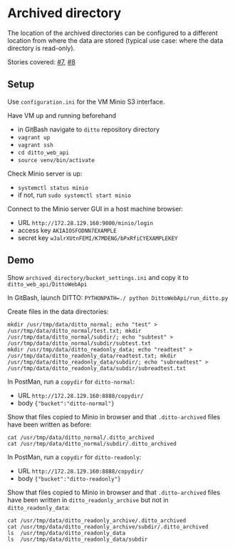 # Archived directory

The location of the archived directories can be configured to a different location from where the data are stored (typical use case: where the data directory is read-only).

Stories covered: [#7](https://github.com/ukaea/ditto/issues/7), [#8](https://github.com/ukaea/ditto/issues/8)

## Setup

Use `configuration.ini` for the VM Minio S3 interface.

Have VM up and running beforehand
* in GitBash navigate to `ditto` repository directory
* `vagrant up`
* `vagrant ssh`
* `cd ditto_web_api`
* `source venv/bin/activate`

Check Minio server is up:
* `systemctl status minio`
* if not, run `sudo systemctl start minio`

Connect to the Minio server GUI in a host machine browser:
* URL `http://172.28.129.160:9000/minio/login`
* access key `AKIAIOSFODNN7EXAMPLE`
* secret key `wJalrXUtnFEMI/K7MDENG/bPxRfiCYEXAMPLEKEY`

## Demo

Show `archived_directory/bucket_settings.ini` and copy it to `ditto_web_api/DittoWebApi`

In GitBash, launch DITTO: `PYTHONPATH=./ python DittoWebApi/run_ditto.py`

Create files in the data directories:
```
mkdir /usr/tmp/data/ditto_normal; echo "test" > /usr/tmp/data/ditto_normal/test.txt; mkdir /usr/tmp/data/ditto_normal/subdir/; echo "subtest" > /usr/tmp/data/ditto_normal/subdir/subtest.txt
mkdir /usr/tmp/data/ditto_readonly_data; echo "readtest" > /usr/tmp/data/ditto_readonly_data/readtest.txt; mkdir /usr/tmp/data/ditto_readonly_data/subdir/; echo "subreadtest" > /usr/tmp/data/ditto_readonly_data/subdir/subreadtest.txt
```

In PostMan, run a `copydir` for `ditto-normal`:
* URL `http://172.28.129.160:8888/copydir/`
* body `{"bucket":"ditto-normal"}`

Show that files copied to Minio in browser and that `.ditto-archived` files have been written as before:
```
cat /usr/tmp/data/ditto_normal/.ditto_archived
cat /usr/tmp/data/ditto_normal/subdir/.ditto_archived
```

In PostMan, run a `copydir` for `ditto-readonly`:
* URL `http://172.28.129.160:8888/copydir/`
* body `{"bucket":"ditto-readonly"}`

Show that files copied to Minio in browser and that `.ditto-archived` files have been written in `ditto_readonly_archive` but not in `ditto_readonly_data`:
```
cat /usr/tmp/data/ditto_readonly_archive/.ditto_archived
cat /usr/tmp/data/ditto_readonly_archive/subdir/.ditto_archived
ls  /usr/tmp/data/ditto_readonly_data
ls  /usr/tmp/data/ditto_readonly_data/subdir
```
